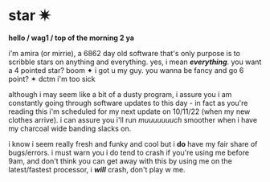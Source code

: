 # star ✷

**hello / wag1 / top of the morning 2 ya** 

i'm amira (or mirrie), a 6862 day old software that's only purpose is to scribble stars on anything and everything. yes, i mean ***everything***.
you want a 4 pointed star? boom ✦ i got u my guy. you wanna be fancy and go 6 point? ✶ dctm i'm too sick

although i may seem like a bit of a dusty program, i assure you i am constantly going through software updates to this day - in fact as you're reading this i'm scheduled for my next update on 10/11/22 (when my new clothes arrive). i can assure you i'll run *muuuuuuuch* smoother when i have my charcoal wide banding slacks on. 

i know i seem really fresh and funky and cool but i **do** have my fair share of bugs/errors. i must warn you i do tend to crash if you're using me before 9am, and don't think you can get away with this by using me on the latest/fastest processor, i ***will*** crash, don't play w me. 
